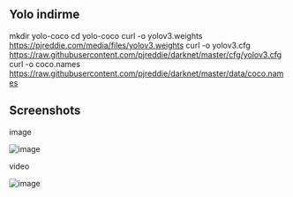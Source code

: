 ## Yolo indirme

mkdir yolo-coco
cd yolo-coco
curl -o yolov3.weights https://pjreddie.com/media/files/yolov3.weights
curl -o yolov3.cfg https://raw.githubusercontent.com/pjreddie/darknet/master/cfg/yolov3.cfg
curl -o coco.names https://raw.githubusercontent.com/pjreddie/darknet/master/data/coco.names

## Screenshots
image


![image](https://github.com/user-attachments/assets/af6f35e2-6f01-4bee-9e71-20310a6c1916)


video


![image](https://github.com/user-attachments/assets/e7adf673-31ef-4ff2-a251-5aab2927e2a1)
